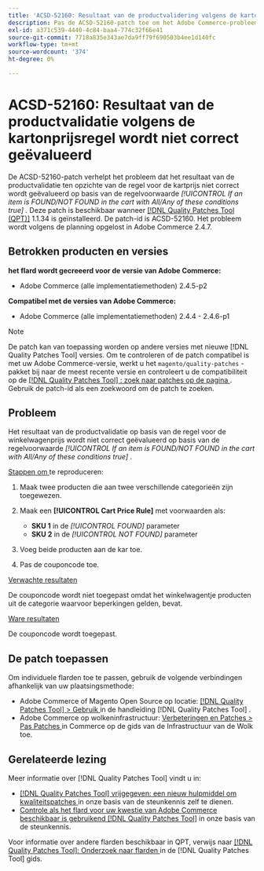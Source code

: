 ```yaml
---
title: 'ACSD-52160: Resultaat van de productvalidering volgens de kartonprijsregel'
description: Pas de ACSD-52160-patch toe om het Adobe Commerce-probleem op te lossen, waarbij het resultaat van de productvalidatie op basis van de regel voor de prijs van het winkelwagentje niet correct wordt geëvalueerd op basis van de regelvoorwaarde *[!UICONTROL If an item is FOUND/NOT FOUND in the cart with All/Any of these conditions true]*.
exl-id: a371c539-4440-4c84-baa4-774c32f66e41
source-git-commit: 7718a835e343ae7da9ff79f690503b4ee1d140fc
workflow-type: tm+mt
source-wordcount: '374'
ht-degree: 0%

---
```


# ACSD-52160: Resultaat van de productvalidatie volgens de kartonprijsregel wordt niet correct geëvalueerd

De ACSD-52160-patch verhelpt het probleem dat het resultaat van de productvalidatie ten opzichte van de regel voor de kartprijs niet correct wordt geëvalueerd op basis van de regelvoorwaarde *[!UICONTROL If an item is FOUND/NOT FOUND in the cart with All/Any of these conditions true]* . Deze patch is beschikbaar wanneer [[!DNL Quality Patches Tool (QPT)]](/help/announcements/adobe-commerce-announcements/magento-quality-patches-released-new-tool-to-self-serve-quality-patches.md) 1.1.34 is geïnstalleerd. De patch-id is ACSD-52160. Het probleem wordt volgens de planning opgelost in Adobe Commerce 2.4.7.

## Betrokken producten en versies

**het flard wordt gecreeerd voor de versie van Adobe Commerce:**

* Adobe Commerce (alle implementatiemethoden) 2.4.5-p2

**Compatibel met de versies van Adobe Commerce:**

* Adobe Commerce (alle implementatiemethoden) 2.4.4 - 2.4.6-p1

>[!NOTE]
>
>De patch kan van toepassing worden op andere versies met nieuwe [!DNL Quality Patches Tool] versies. Om te controleren of de patch compatibel is met uw Adobe Commerce-versie, werkt u het `magento/quality-patches` -pakket bij naar de meest recente versie en controleert u de compatibiliteit op de [[!DNL Quality Patches Tool] : zoek naar patches op de pagina ](https://experienceleague.adobe.com/tools/commerce-quality-patches/index.html) . Gebruik de patch-id als een zoekwoord om de patch te zoeken.

## Probleem

Het resultaat van de productvalidatie op basis van de regel voor de winkelwagenprijs wordt niet correct geëvalueerd op basis van de regelvoorwaarde *[!UICONTROL If an item is FOUND/NOT FOUND in the cart with All/Any of these conditions true]* .

<u> Stappen om </u> te reproduceren:

1. Maak twee producten die aan twee verschillende categorieën zijn toegewezen.
1. Maak een **[!UICONTROL Cart Price Rule]** met voorwaarden als:

   * **SKU 1** in de *[!UICONTROL FOUND]* parameter
   * **SKU 2** in de *[!UICONTROL NOT FOUND]* parameter

1. Voeg beide producten aan de kar toe.
1. Pas de couponcode toe.

<u> Verwachte resultaten </u>

De couponcode wordt niet toegepast omdat het winkelwagentje producten uit de categorie waarvoor beperkingen gelden, bevat.

<u> Ware resultaten </u>

De couponcode wordt toegepast.

## De patch toepassen

Om individuele flarden toe te passen, gebruik de volgende verbindingen afhankelijk van uw plaatsingsmethode:

* Adobe Commerce of Magento Open Source op locatie: [[!DNL Quality Patches Tool]  > Gebruik ](<https://experienceleague.adobe.com/docs/commerce-operations/tools/quality-patches-tool/usage.html>) in de handleiding [!DNL Quality Patches Tool] .
* Adobe Commerce op wolkeninfrastructuur: [ Verbeteringen en Patches > Pas Patches ](https://experienceleague.adobe.com/docs/commerce-cloud-service/user-guide/develop/upgrade/apply-patches.html) in Commerce op de gids van de Infrastructuur van de Wolk toe.

## Gerelateerde lezing

Meer informatie over [!DNL Quality Patches Tool] vindt u in:

* [[!DNL Quality Patches Tool]  vrijgegeven: een nieuw hulpmiddel om kwaliteitspatches ](/help/announcements/adobe-commerce-announcements/magento-quality-patches-released-new-tool-to-self-serve-quality-patches.md) in onze basis van de steunkennis zelf te dienen.
* [ Controle als het flard voor uw kwestie van Adobe Commerce beschikbaar is gebruikend  [!DNL Quality Patches Tool]](/help/support-tools/patches-available-in-qpt-tool/check-patch-for-magento-issue-with-magento-quality-patches.md) in onze basis van de steunkennis.

Voor informatie over andere flarden beschikbaar in QPT, verwijs naar [[!DNL Quality Patches Tool]: Onderzoek naar flarden ](<https://experienceleague.adobe.com/tools/commerce-quality-patches/index.html>) in de [!DNL Quality Patches Tool] gids.
